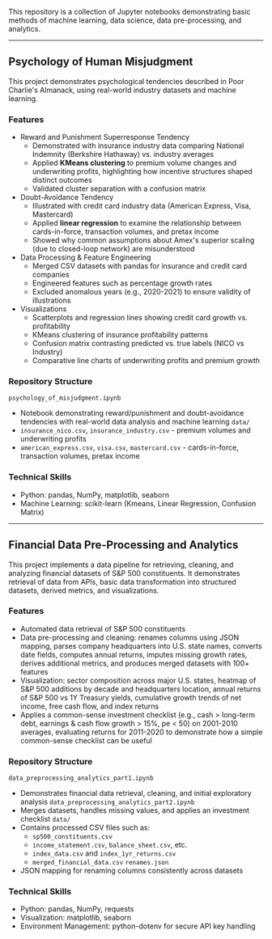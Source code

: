 This repository is a collection of Jupyter notebooks demonstrating basic methods of machine learning, data science, data pre-processing, and analytics.

---

## Psychology of Human Misjudgment
This project demonstrates psychological tendencies described in Poor Charlie's Almanack, using real-world industry datasets and machine learning.

### Features
- Reward and Punishment Superresponse Tendency
  - Demonstrated with insurance industry data comparing National Indemnity (Berkshire Hathaway) vs. industry averages
  - Applied **KMeans clustering** to premium volume changes and underwriting profits, highlighting how incentive structures shaped distinct outcomes
  - Validated cluster separation with a confusion matrix
- Doubt-Avoidance Tendency
  - Illustrated with credit card industry data (American Express, Visa, Mastercard)
  - Applied **linear regression** to examine the relationship between cards-in-force, transaction volumes, and pretax income
  - Showed why common assumptions about Amex's superior scaling (due to closed-loop network) are misunderstood
- Data Processing & Feature Engineering
  - Merged CSV datasets with pandas for insurance and credit card companies
  - Engineered features such as percentage growth rates
  - Excluded anomalous years (e.g., 2020-2021) to ensure validity of illustrations
- Visualizations
  - Scatterplots and regression lines showing credit card growth vs. profitability
  - KMeans clustering of insurance profitability patterns
  - Confusion matrix contrasting predicted vs. true labels (NICO vs Industry)
  - Comparative line charts of underwriting profits and premium growth

### Repository Structure

`psychology_of_misjudgment.ipynb`
- Notebook demonstrating reward/punishment and doubt-avoidance tendencies with real-world data analysis and machine learning
`data/`
- `insurance_nico.csv`, `insurance_industry.csv` - premium volumes and underwriting profits
- `american_express.csv`, `visa.csv`, `mastercard.csv` - cards-in-force, transaction volumes, pretax income

### Technical Skills
- Python: pandas, NumPy, matplotlib, seaborn
- Machine Learning: scikit-learn (Kmeans, Linear Regression, Confusion Matrix)

---
## Financial Data Pre-Processing and Analytics
This project implements a data pipeline for retrieving, cleaning, and analyzing financial datasets of S&P 500 constituents. It demonstrates retrieval of data from APIs, basic data transformation into structured datasets, derived metrics, and visualizations. 

### Features
- Automated data retrieval of S&P 500 constituents
- Data pre-processing and cleaning: renames columns using JSON mapping, parses company headquarters into U.S. state names, converts date fields, computes annual returns, imputes missing growth rates, derives additional metrics, and produces merged datasets with 100+ features
- Visualization: sector composition across major U.S. states, heatmap of S&P 500 additions by decade and headquarters location, annual returns of S&P 500 vs 1Y Treasury yields, cumulative growth trends of net income, free cash flow, and index returns
- Applies a common-sense investment checklist (e.g., cash > long-term debt, earnings & cash flow growth > 15%, pe < 50) on 2001-2010 averages, evaluating returns for 2011-2020 to demonstrate how a simple common-sense checklist can be useful

### Repository Structure

`data_preprocessing_analytics_part1.ipynb`
- Demonstrates financial data retrieval, cleaning, and initial exploratory analysis
`data_preprocessing_analytics_part2.ipynb`
- Merges datasets, handles missing values, and applies an investment checklist
`data/`
- Contains processed CSV files such as:
  - `sp500_constituents.csv`
  - `income_statement.csv`, `balance_sheet.csv`, etc.
  - `index_data.csv` and `index_1yr_returns.csv`
  - `merged_financial_data.csv`
`renames.json`
- JSON mapping for renaming columns consistently across datasets

### Technical Skills
- Python: pandas, NumPy, requests
- Visualization: matplotlib, seaborn
- Environment Management: python-dotenv for secure API key handling
